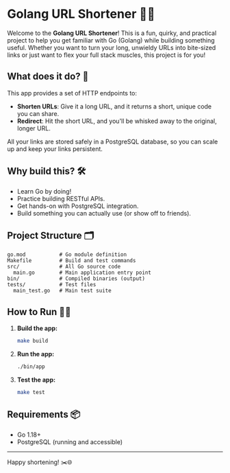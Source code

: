 # Golang URL Shortener 🚀🔗

Welcome to the **Golang URL Shortener**! This is a fun, quirky, and practical project to help you get familiar with Go (Golang) while building something useful. Whether you want to turn your long, unwieldy URLs into bite-sized links or just want to flex your full stack muscles, this project is for you!

## What does it do? 🤔

This app provides a set of HTTP endpoints to:
- **Shorten URLs**: Give it a long URL, and it returns a short, unique code you can share.
- **Redirect**: Hit the short URL, and you'll be whisked away to the original, longer URL.

All your links are stored safely in a PostgreSQL database, so you can scale up and keep your links persistent.

## Why build this? 🛠️

- Learn Go by doing!
- Practice building RESTful APIs.
- Get hands-on with PostgreSQL integration.
- Build something you can actually use (or show off to friends).

## Project Structure 🗂️

```
go.mod           # Go module definition
Makefile         # Build and test commands
src/             # All Go source code
  main.go        # Main application entry point
bin/             # Compiled binaries (output)
tests/           # Test files
  main_test.go   # Main test suite
```

## How to Run 🏃‍♂️

1. **Build the app:**
   ```sh
   make build
   ```
2. **Run the app:**
   ```sh
   ./bin/app
   ```
3. **Test the app:**
   ```sh
   make test
   ```

## Requirements 📦
- Go 1.18+
- PostgreSQL (running and accessible)

---

Happy shortening! ✂️🌐
